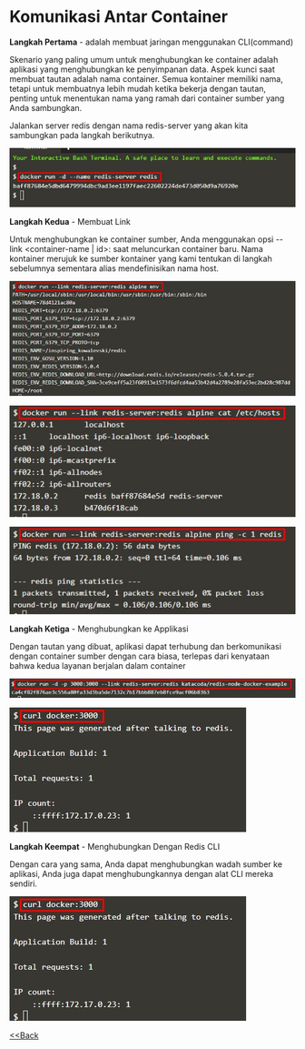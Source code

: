 # Komunikasi Antar Container

**Langkah Pertama** - adalah membuat jaringan menggunakan CLI(command)

Skenario yang paling umum untuk menghubungkan ke container adalah aplikasi yang menghubungkan ke penyimpanan data. Aspek kunci saat membuat tautan adalah nama container. Semua kontainer memiliki nama, tetapi untuk membuatnya lebih mudah ketika bekerja dengan tautan, penting untuk menentukan nama yang ramah dari container sumber yang Anda sambungkan.


Jalankan server redis dengan nama redis-server yang akan kita sambungkan pada langkah berikutnya.

![](images/1.1.jpg)

**Langkah Kedua** - Membuat Link

Untuk menghubungkan ke container sumber, Anda menggunakan opsi --link <container-name | id>: <alias> saat meluncurkan container baru. Nama kontainer merujuk ke sumber kontainer yang kami tentukan di langkah sebelumnya sementara alias mendefinisikan nama host.
 
![](images/1.2.jpg)

![](images/1.3.jpg)

![](images/1.4.jpg)


**Langkah Ketiga** - Menghubungkan ke Applikasi

Dengan tautan yang dibuat, aplikasi dapat terhubung dan berkomunikasi dengan container sumber dengan cara biasa, terlepas dari kenyataan bahwa kedua layanan berjalan dalam container

![](images/1.5.jpg)

![](images/1.6.jpg)

**Langkah Keempat** - Menghubungkan Dengan Redis CLI

Dengan cara yang sama, Anda dapat menghubungkan wadah sumber ke aplikasi, Anda juga dapat menghubungkannya dengan alat CLI mereka sendiri.

![](images/1.6.jpg)


 [<<Back](README.md)